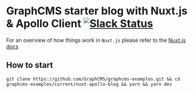 # GraphCMS starter blog with Nuxt.js & Apollo Client [![Slack Status](https://slack.graphcms.com/badge.svg)](https://slack.graphcms.com)

For an overview of how things work in `Nuxt.js` please refer to the [Nuxt.js docs](https://nuxtjs.org/guide)

## How to start
```
git clone https://github.com/GraphCMS/graphcms-examples.git && cd graphcms-examples/current/nuxt-apollo-blog && yarn && yarn dev
```
